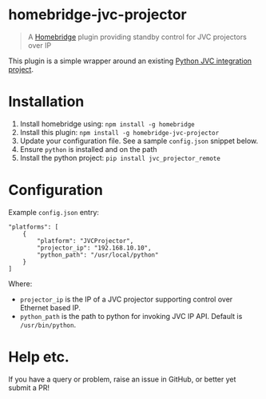 # homebridge-jvc-projector
> A [Homebridge](https://github.com/nfarina/homebridge) plugin providing standby control for JVC projectors over IP

This plugin is a simple wrapper around an existing [Python JVC integration project](https://github.com/bezmi/jvc_projector).

# Installation
1. Install homebridge using: `npm install -g homebridge`
1. Install this plugin: `npm install -g homebridge-jvc-projector`
1. Update your configuration file. See a sample `config.json` snippet below.
1. Ensure `python` is installed and on the path
2. Install the python project: `pip install jvc_projector_remote`

# Configuration
Example `config.json` entry:

```
"platforms": [
    {
        "platform": "JVCProjector",
        "projector_ip": "192.168.10.10",
        "python_path": "/usr/local/python"
    }
]
```
Where:

* `projector_ip` is the IP of a JVC projector supporting control over Ethernet based IP.
* `python_path` is the path to python for invoking JVC IP API. Default is `/usr/bin/python`.

# Help etc.

If you have a query or problem, raise an issue in GitHub, or better yet submit a PR!

